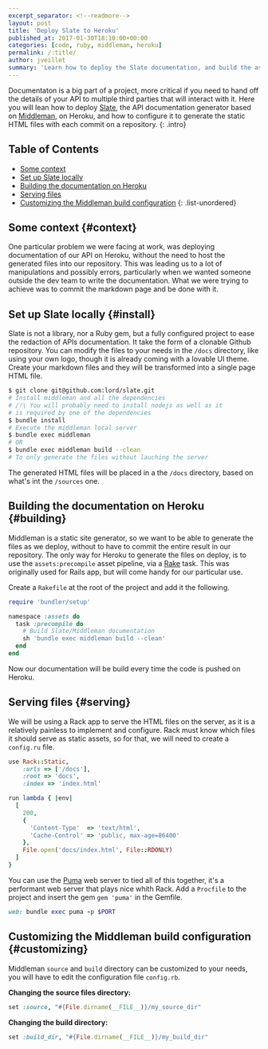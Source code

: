 ```yaml
---
excerpt_separator: <!--readmore-->
layout: post
title: 'Deploy Slate to Heroku'
published_at: 2017-01-30T18:10:00+00:00
categories: [code, ruby, middleman, heroku]
permalink: /:title/
author: jveillet
summary: 'Learn how to deploy the Slate documentation, and build the assets automatically on Heroku'
---
```


Documentaton is a big part of a project, more critical if you need to hand off the details of your API to multiple third parties that will interact with it.
Here you will lean how to deploy [Slate](https://github.com/lord/slate), the API documentation generator based on [Middleman](https://middlemanapp.com/),
on Heroku, and how to configure it to generate the static HTML files with each commit on a repository.
{: .intro}

<!--readmore-->

## Table of Contents

+ [Some context](#context)
+ [Set up Slate locally](#install)
+ [Building the documentation on Heroku](#building)
+ [Serving files](#serving)
+ [Customizing the Middleman build configuration](#customizing)
{: .list-unordered}

## Some context {#context}

One particular problem we were facing at work, was deploying documentation of our API on Heroku, without the need to host the generated files into our repository. This was
leading us to a lot of manipulations and possibly errors, particularly when we wanted someone outside the dev team to write the documentation. What we were trying to
achieve was to commit the markdown page and be done with it.

## Set up Slate locally {#install}

Slate is not a library, nor a Ruby gem, but a fully configured project to ease the redaction of APIs documentation. It take the form of a clonable Github repository.
You can modify the files to your needs in the `/docs` directory, like using your own logo, though it is already coming with a lovable UI theme. Create your
markdown files and they will be transformed into a single page HTML file.

```bash
$ git clone git@github.com:lord/slate.git
# Install middleman and all the dependencies
# /!\ You will probably need to install nodejs as well as it
# is required by one of the dependencies
$ bundle install
# Execute the middleman local server
$ bundle exec middleman
# OR
$ bundle exec middleman build --clean
# To only generate the files without lauching the server
```

The generated HTML files will be placed in a the `/docs` directory, based on what's int the `/sources` one.

## Building the documentation on Heroku {#building}

Middleman is a static site generator, so we want to be able to generate the files as we deploy, without to have to commit the entire result in our repository.
The only way for Heroku to generate the files on deploy, is to use the `assets:precompile` asset pipeline, via a
[Rake](https://github.com/ruby/rake) task. This was originally used for Rails app, but will come handy for our particular use.

Create a `Rakefile` at the root of the project and add it the following.

```ruby
require 'bundler/setup'

namespace :assets do
  task :precompile do
    # Build Slate/Middleman documentation
    sh 'bundle exec middleman build --clean'
  end
end
```

Now our documentation will be build every time the code is pushed on Heroku.

## Serving files {#serving}

We will be using a Rack app to serve the HTML files on the server, as it is a relatively painless to implement and configure. Rack must know which files
it should serve as static assets, so for that, we will need to create a `config.ru` file.

```ruby
use Rack::Static,
    :urls => ['/docs'],
    :root => 'docs',
    :index => 'index.html'

run lambda { |env|
  [
    200,
    {
      'Content-Type'  => 'text/html',
      'Cache-Control' => 'public, max-age=86400'
    },
    File.open('docs/index.html', File::RDONLY)
  ]
}
```

You can use the [Puma](https://puma.io/) web server to tied all of this together, it's a performant web server that plays nice whith Rack.
Add a `Procfile` to the project and insert the gem `gem 'puma'` in the Gemfile.

```ruby
web: bundle exec puma -p $PORT
```

## Customizing the Middleman build configuration {#customizing}

Middleman `source` and `build` directory can be customized to your needs, you will have to edit the configuration file `config.rb`.

**Changing the source files directory:**

```ruby
set :source, "#{File.dirname(__FILE__)}/my_source_dir"
```

**Changing the build directory:**

```ruby
set :build_dir, "#{File.dirname(__FILE__)}/my_build_dir"
```
